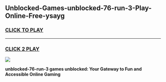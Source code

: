 
## Unblocked-Games-unblocked-76-run-3-Play-Online-Free-ysayg
<h3>
<a href="https://premium76.site?title=unblocked-76-run-3&ref=26A">CLICK TO PLAY</a></h3>
<hr>

<h3>
<a href="https://premium76.site?title=unblocked-76-run-3&ref=26A">CLICK 2 PLAY</a>
  
</h3>

<a href="https://premium76.site?title=unblocked-76-run-3&ref=26A"><img src="https://clearcache.store/games.png"></a>


**unblocked-76-run-3 games unblocked: Your Gateway to Fun and Accessible Online Gaming**
